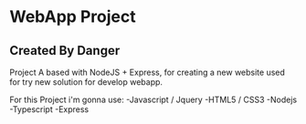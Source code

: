 # WebApp Project
## Created By Danger
Project A based with NodeJS + Express, for creating a new website used 
for try new solution for develop webapp.

For this Project i'm gonna use:
-Javascript / Jquery
-HTML5 / CSS3
-Nodejs
-Typescript
-Express